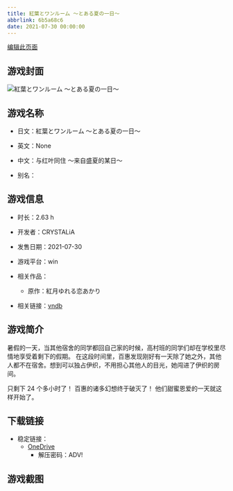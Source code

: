 ```yaml
---
title: 紅葉とワンルーム 〜とある夏の一日〜
abbrlink: 6b5a68c6
date: 2021-07-30 00:00:00
---
```

[编辑此页面](https://github.com/ACG-3/ADV3-source/blob/main/source/_posts/games/%E7%B4%85%E8%91%89%E3%81%A8%E3%83%AF%E3%83%B3%E3%83%AB%E3%83%BC%E3%83%A0%20%E3%80%9C%E3%81%A8%E3%81%82%E3%82%8B%E5%A4%8F%E3%81%AE%E4%B8%80%E6%97%A5%E3%80%9C.md)

## 游戏封面

![紅葉とワンルーム 〜とある夏の一日〜](https://pan.timero.xyz/d/onedrive/img_lib_001/%E7%B4%85%E8%91%89%E3%81%A8%E3%83%AF%E3%83%B3%E3%83%AB%E3%83%BC%E3%83%A0%20%E3%80%9C%E3%81%A8%E3%81%82%E3%82%8B%E5%A4%8F%E3%81%AE%E4%B8%80%E6%97%A5%E3%80%9C_cover.avif)


## 游戏名称

- 日文：紅葉とワンルーム 〜とある夏の一日〜
- 英文：None
- 中文：与红叶同住 ～来自盛夏的某日～

- 别名：


## 游戏信息

- 时长：2.63 h
- 开发者：CRYSTALiA
- 发售日期：2021-07-30
- 游戏平台：win
- 相关作品：
   - 原作：紅月ゆれる恋あかり

- 相关链接：[vndb](https://vndb.org/v31177)


## 游戏简介

暑假的一天，当其他宿舍的同学都回自己家的时候，高村班的同学们却在学校里尽情地享受着剩下的假期。
在这段时间里，百惠发现刚好有一天除了她之外，其他人都不在宿舍。想到可以独占伊织，不用担心其他人的目光，她闯进了伊织的房间。

只剩下 24 个多小时了！
百惠的诸多幻想终于破灭了！
他们甜蜜恩爱的一天就这样开始了。




## 下载链接

- 稳定链接：
    - [OneDrive](https://pan.timero.xyz/onedrive/adv_lib_001/%E7%B4%85%E8%91%89%E3%81%A8%E3%83%AF%E3%83%B3%E3%83%AB%E3%83%BC%E3%83%A0%20%E3%80%9C%E3%81%A8%E3%81%82%E3%82%8B%E5%A4%8F%E3%81%AE%E4%B8%80%E6%97%A5%E3%80%9C)
        - 解压密码：ADV!



## 游戏截图


